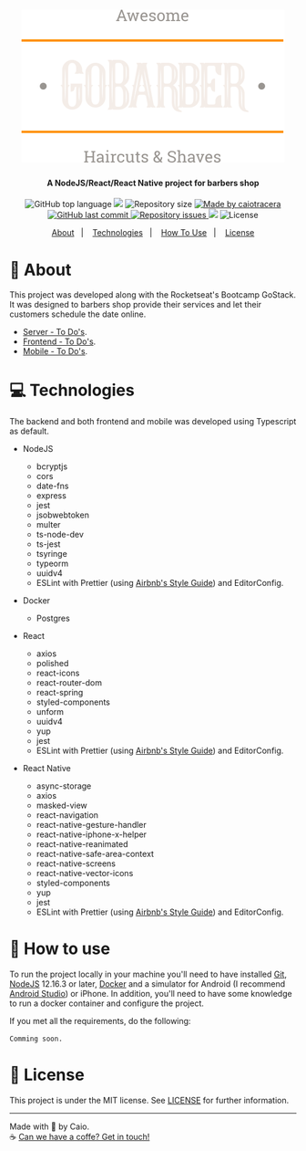 <h1 align="center">
  <img src="website/src/assets/logo.svg">
  <br>
</h1>

<h4 align="center">
  A NodeJS/React/React Native project for barbers shop
</h4>

<p align="center">
  <img alt="GitHub top language" src="https://img.shields.io/github/languages/top/caiotracera/gobarber">

  <img src="https://img.shields.io/github/languages/count/caiotracera/gobarber">
	
  <img alt="Repository size" src="https://img.shields.io/github/repo-size/caiotracera/gobarber">
	
  <a href="https://www.linkedin.com/in/caiotracera/">
    <img alt="Made by caiotracera" src="https://img.shields.io/badge/made%20by-caiotracera-%230172B3">
  </a>

  <a href="https://github.com/caiotracera/gobarber/commits/master">
    <img alt="GitHub last commit" src="https://img.shields.io/github/last-commit/caiotracera/gobarber">
  </a>

  <a href="https://github.com/caiotracera/gobarber/issues">
    <img alt="Repository issues" src="https://img.shields.io/github/issues/caiotracera/gobarber">
  </a>

  <img src="https://api.codacy.com/project/badge/Grade/3dce22b3e7e142b2966d756ec9471c89"/>

  <img alt="License" src="https://img.shields.io/badge/license-MIT-brightgreen">
</p>

<p align="center">
  <a href="#rocket-about">About</a>&nbsp;&nbsp;&nbsp;|&nbsp;&nbsp;&nbsp;
  <a href="#computer-technologies">Technologies</a>&nbsp;&nbsp;&nbsp;|&nbsp;&nbsp;&nbsp;
  <a href="#thinking-how-to-use">How To Use</a>&nbsp;&nbsp;&nbsp;|&nbsp;&nbsp;&nbsp;
  <a href="#memo-license">License</a>
</p>

# :rocket: About
This project was developed along with the Rocketseat's Bootcamp GoStack. It was designed to barbers shop provide their services and let their customers schedule the date online.

- <a href="https://github.com/caiotracera/gobarber/issues/1">Server - To Do's</a>.
- <a href="https://github.com/caiotracera/gobarber/issues/2">Frontend - To Do's</a>.
- <a href="https://github.com/caiotracera/gobarber/issues/3">Mobile - To Do's</a>.

# :computer: Technologies
The backend and both frontend and mobile was developed using Typescript as default.

* NodeJS
  * bcryptjs
  * cors
  * date-fns
  * express
  * jest
  * jsobwebtoken
  * multer
  * ts-node-dev
  * ts-jest
  * tsyringe
  * typeorm
  * uuidv4
  * ESLint with Prettier (using <a href="https://github.com/airbnb/javascript">Airbnb's Style Guide</a>) and EditorConfig.

* Docker
  * Postgres
  
* React
  * axios
  * polished
  * react-icons
  * react-router-dom
  * react-spring
  * styled-components
  * unform
  * uuidv4
  * yup
  * jest
  * ESLint with Prettier (using <a href="https://github.com/airbnb/javascript">Airbnb's Style Guide</a>) and EditorConfig.

* React Native
  * async-storage
  * axios
  * masked-view
  * react-navigation
  * react-native-gesture-handler
  * react-native-iphone-x-helper
  * react-native-reanimated
  * react-native-safe-area-context
  * react-native-screens
  * react-native-vector-icons
  * styled-components
  * yup
  * jest
  * ESLint with Prettier (using <a href="https://github.com/airbnb/javascript">Airbnb's Style Guide</a>) and EditorConfig.

# :thinking: How to use
To run the project locally in your machine you'll need to have installed <a href="https://git-scm.com/">Git</a>, <a href="https://nodejs.org/en/">NodeJS</a> 12.16.3 or later, <a href="https://www.docker.com/">Docker</a> and a simulator for Android (I recommend <a href="https://developer.android.com/studio">Android Studio</a>) or iPhone. In addition, you'll need to have some knowledge to run a docker container and configure the project.

If you met all the requirements, do the following:
```shell
Comming soon.
```

# :memo: License
This project is under the MIT license. See [LICENSE](LICENSE) for further information.

--- 

Made with :sparkling_heart: by Caio.
<br>
:coffee: <a href="https://www.linkedin.com/in/caiotracera/">Can we have a coffe? Get in touch!</a>